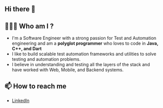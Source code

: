 

<!--
**AymanIsmailPaysky/AymanIsmailPaysky** is a ✨ _special_ ✨ repository because its `README.md` (this file) appears on your GitHub profile.

Here are some ideas to get you started:

- 🔭 I’m currently working on ...
- 🌱 I’m currently learning ...
- 👯 I’m looking to collaborate on ...
- 🤔 I’m looking for help with ...
- 💬 Ask me about ...
- 📫 How to reach me: ...
- 😄 Pronouns: ...
- ⚡ Fun fact: ...
-->



## Hi there 👋

## 👨🏻‍💻 Who am I ?

- I'm a Software Engineer with a strong passion for Test and Automation engineering and am a **polyglot programmer** who loves to code in **Java, C++, and Dart**
- I like to build scalable test automation frameworks and utilities to solve testing and automation problems.
- I believe in understanding and testing all the layers of the stack and have worked with Web, Mobile, and Backend systems.




## 📫 How to reach me 

- [LinkedIn](https://www.linkedin.com/in/aimanismail07)

